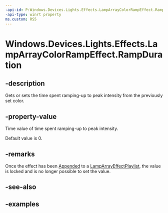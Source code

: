 ```yaml
---
-api-id: P:Windows.Devices.Lights.Effects.LampArrayColorRampEffect.RampDuration
-api-type: winrt property
ms.custom: RS5
---
```


<!-- Property syntax.
public TimeSpan RampDuration { get;  set; }
-->

# Windows.Devices.Lights.Effects.LampArrayColorRampEffect.RampDuration

## -description
Gets or sets the time spent ramping-up to peak intensity from the previously set color.

## -property-value
Time value of time spent ramping-up to peak intensity.

Default value is 0.
## -remarks
Once the effect has been [Appended](lamparrayeffectplaylist_append_292269384.md) to a [LampArrayEffectPlaylist](lamparrayeffectplaylist.md), the value is locked and is no longer possible to set the value.

## -see-also

## -examples

